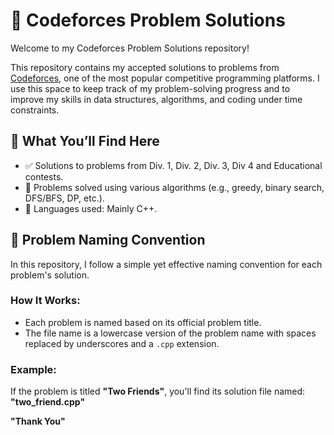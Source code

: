 # 🧠 Codeforces Problem Solutions

Welcome to my Codeforces Problem Solutions repository!

This repository contains my accepted solutions to problems from [Codeforces](https://codeforces.com/), one of the most popular competitive programming platforms. I use this space to keep track of my problem-solving progress and to improve my skills in data structures, algorithms, and coding under time constraints.

## 📌 What You’ll Find Here

- ✅ Solutions to problems from Div. 1, Div. 2, Div. 3, Div 4 and Educational contests.
- 🔢 Problems solved using various algorithms (e.g., greedy, binary search, DFS/BFS, DP, etc.).
- 🧮 Languages used: Mainly C++.

## 📂 Problem Naming Convention

In this repository, I follow a simple yet effective naming convention for each problem's solution.

### How It Works:
- Each problem is named based on its official problem title.
- The file name is a lowercase version of the problem name with spaces replaced by underscores and a `.cpp` extension.

### Example:
If the problem is titled **"Two Friends"**, you'll find its solution file named: **"two_friend.cpp"**

**"Thank You"**
